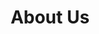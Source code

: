 ---
title: 'About Us'
summary: 'A native iOS app to help people to keep a track of their finances by providing easy-to use tracking and organising capabilities.'
---